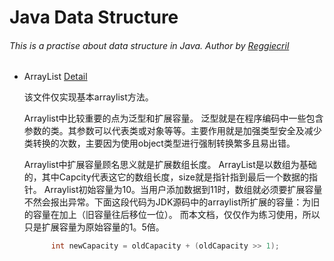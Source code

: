 # Java Data Structure
###### This is a practise about data structure in Java. Author by [Reggiecril](https://github.com/Reggiecril)

* ArrayList
    [Detail](https://github.com/Reggiecril/JavaDataStructure/blob/master/src/ArrayList.java)
  
    该文件仅实现基本arraylist方法。
    
    Arraylist中比较重要的点为泛型和扩展容量。
    泛型就是在程序编码中一些包含参数的类。其参数可以代表类或对象等等。主要作用就是加强类型安全及减少类转换的次数，主要因为使用object类型进行强制转换繁多且易出错。
    
    Arraylist中扩展容量顾名思义就是扩展数组长度。 ArrayList是以数组为基础的，其中Capcity代表这它的数组长度，size就是指针指到最后一个数据的指针。
    Arraylist初始容量为10。当用户添加数据到11时，数组就必须要扩展容量不然会报出异常。下面这段代码为JDK源码中的arraylist所扩展的容量：为旧的容量在加上（旧容量往后移位一位）。
    而本文档，仅仅作为练习使用，所以只是扩展容量为原始容量的1。5倍。
    ```Java
          int newCapacity = oldCapacity + (oldCapacity >> 1);
    ```